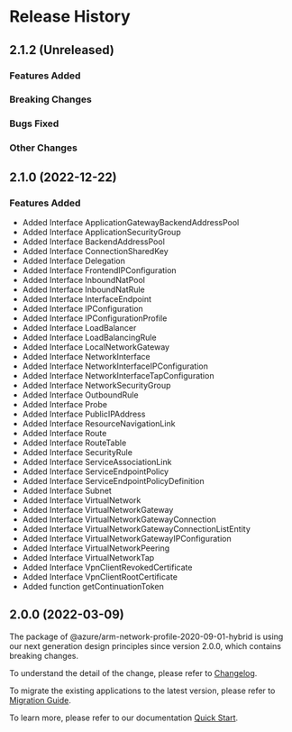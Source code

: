 # Release History

## 2.1.2 (Unreleased)

### Features Added

### Breaking Changes

### Bugs Fixed

### Other Changes

## 2.1.0 (2022-12-22)
    
### Features Added

  - Added Interface ApplicationGatewayBackendAddressPool
  - Added Interface ApplicationSecurityGroup
  - Added Interface BackendAddressPool
  - Added Interface ConnectionSharedKey
  - Added Interface Delegation
  - Added Interface FrontendIPConfiguration
  - Added Interface InboundNatPool
  - Added Interface InboundNatRule
  - Added Interface InterfaceEndpoint
  - Added Interface IPConfiguration
  - Added Interface IPConfigurationProfile
  - Added Interface LoadBalancer
  - Added Interface LoadBalancingRule
  - Added Interface LocalNetworkGateway
  - Added Interface NetworkInterface
  - Added Interface NetworkInterfaceIPConfiguration
  - Added Interface NetworkInterfaceTapConfiguration
  - Added Interface NetworkSecurityGroup
  - Added Interface OutboundRule
  - Added Interface Probe
  - Added Interface PublicIPAddress
  - Added Interface ResourceNavigationLink
  - Added Interface Route
  - Added Interface RouteTable
  - Added Interface SecurityRule
  - Added Interface ServiceAssociationLink
  - Added Interface ServiceEndpointPolicy
  - Added Interface ServiceEndpointPolicyDefinition
  - Added Interface Subnet
  - Added Interface VirtualNetwork
  - Added Interface VirtualNetworkGateway
  - Added Interface VirtualNetworkGatewayConnection
  - Added Interface VirtualNetworkGatewayConnectionListEntity
  - Added Interface VirtualNetworkGatewayIPConfiguration
  - Added Interface VirtualNetworkPeering
  - Added Interface VirtualNetworkTap
  - Added Interface VpnClientRevokedCertificate
  - Added Interface VpnClientRootCertificate
  - Added function getContinuationToken
    
    
## 2.0.0 (2022-03-09)

The package of @azure/arm-network-profile-2020-09-01-hybrid is using our next generation design principles since version 2.0.0, which contains breaking changes.

To understand the detail of the change, please refer to [Changelog](https://aka.ms/js-track2-changelog).

To migrate the existing applications to the latest version, please refer to [Migration Guide](https://aka.ms/js-track2-migration-guide).

To learn more, please refer to our documentation [Quick Start](https://aka.ms/azsdk/js/mgmt/quickstart ).
